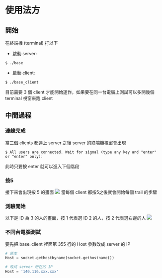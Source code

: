 # 使用法方
## 開始
在終端機 (terminal) 打以下
- 啟動 server:
```
$ ./base
```
- 啟動 client:
```
$ ./base_client
```
目前需要 3 個 client 才能開始運作，如果要在同一台電腦上測試可以多開幾個 terminal 視窗來跑 client

## 中間過程
### 連線完成
當三個 clients 都連上 server 之後 server 的終端機視窗會出現
```
$ All users are connected. Wait for signal (type any key and "enter" or "enter" only):
```
此時只要按 enter 就可以進入下個階段

### 按5
接下來會出現按 5 的畫面
![](https://i.imgur.com/4rdRXOg.png)
當每個 client 都按5之後就會開始每個 trail 的步驟

### 測驗開始
以下是 ID 為 3 的人的畫面，按 1 代表選 ID 2 的人，按 2 代表選右邊的人
![](https://i.imgur.com/6mPxYqz.png)

### 不同台電腦測試
要先把 base_client 裡面第 355 行的 Host 參數改成 server 的 IP
```python
# 原本
Host = socket.gethostbyname(socket.gethostname())

# 改成 server 所在的 IP
Host = '140.116.xxx.xxx'
```
